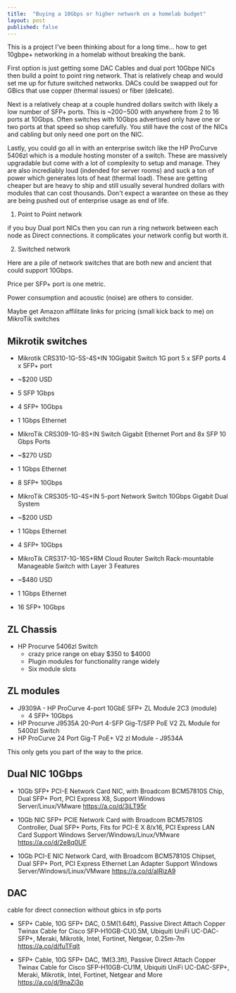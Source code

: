 ```yaml
---
title:  "Buying a 10Gbps or higher network on a homelab budget"
layout: post
published: false
---
```


This is a project I've been thinking about for a long time...  how to get 10gbpe+ networking in a homelab without breaking the bank.

First option is just getting some DAC Cables and dual port 10Gbpe NICs then build a point to point ring network. That is relatively cheap and would set me up for future switched networks.  DACs could be swapped out for GBics that use copper (thermal issues) or fiber (delicate).

Next is a relatively cheap at a couple hundred dollars switch with likely a low number of SFP+ ports. This is ~$200-$500 with anywhere from 2 to 16 ports at 10Gbps. Often switches with 10Gbps advertised only have one or two ports at that speed so shop carefully. You still have the cost of the NICs and cabling but only need one port on the NIC.

Lastly, you could go all in with an enterprise switch like the HP ProCurve 5406zl which is a module hosting monster of a switch. These are massively upgradable but come with a lot of complexity to setup and manage. They are also incrediably loud (indended for server rooms) and suck a ton of power which generates lots of heat (thermal load). These are getting cheaper but are heavy to ship and still usually several hundred dollars with modules that can cost thousands. Don't expect a warantee on these as they are being pushed out of enterprise usage as end of life. 

1. Point to Point network

if you buy Dual port NICs then you can run a ring network between each node as Direct connections. it complicates your network config but worth it. 

2. Switched network

Here are a pile of network switches that are both new and ancient that could support 10Gbps.

Price per SFP+ port is one metric.

Power consumption and acoustic (noise) are others to consider.

Maybe get Amazon affilitate links for pricing (small kick back to me) on MikroTik switches

## Mikrotik switches

- Mikrotik CRS310-1G-5S-4S+IN 10Gigabit Switch 1G port 5 x SFP ports 4 x SFP+ port
 - ~$200 USD
 - 5 SFP 1Gbps
 - 4 SFP+ 10Gbps
 - 1 1Gbps Ethernet

- MikroTik CRS309-1G-8S+IN Switch Gigabit Ethernet Port and 8x SFP 10 Gbps Ports
 - ~$270 USD
 - 1 1Gbps Ethernet
 - 8 SFP+ 10Gbps

- MikroTik CRS305-1G-4S+IN 5-port Network Switch 10Gbps Gigabit Dual System
 - ~$200 USD
 - 1 1Gbps Ethernet
 - 4 SFP+ 10Gbps

- MikroTik CRS317-1G-16S+RM Cloud Router Switch Rack-mountable Manageable Switch with Layer 3 Features
 - ~$480 USD
 - 1 1Gbps Ethernet
 - 16 SFP+ 10Gbps

## ZL Chassis 
- HP Procurve 5406zl Switch
  - crazy price range on ebay $350 to $4000
  - Plugin modules for functionality range widely
  - Six module slots

## ZL modules
- J9309A - HP ProCurve 4-port 10GbE SFP+ ZL Module 2C3 (module)
  - 4 SFP+ 10Gbps
- HP Procurve J9535A 20-Port 4-SFP Gig-T/SFP PoE V2 ZL Module for 5400zl Switch
- HP ProCurve 24 Port Gig-T PoE+ V2 zl Module - J9534A

This only gets you part of the way to the price.


## Dual NIC 10Gbps

- 10Gb SFP+ PCI-E Network Card NIC, with Broadcom BCM57810S Chip, Dual SFP+ Port, PCI Express X8, Support Windows Server/Linux/VMware https://a.co/d/3iLT95r

- 10Gb NIC SFP+ PCIE Network Card with Broadcom BCM57810S Controller, Dual SFP+ Ports, Fits for PCI-E X 8/x16, PCI Express LAN Card Support Windows Server/Windows/Linux/VMware https://a.co/d/2e8q0UF

- 10Gb PCI-E NIC Network Card, with Broadcom BCM57810S Chipset, Dual SFP+ Port, PCI Express Ethernet Lan Adapter Support Windows Server/Windows/Linux/VMware https://a.co/d/aIRizA9

## DAC 

cable for direct connection without gbics in sfp ports

- SFP+ Cable, 10G SFP+ DAC, 0.5M(1.64ft), Passive Direct Attach Copper Twinax Cable for Cisco SFP-H10GB-CU0.5M, Ubiquiti UniFi UC-DAC-SFP+, Meraki, Mikrotik, Intel, Fortinet, Netgear, 0.25m-7m https://a.co/d/fuTFqlt

- SFP+ Cable, 10G SFP+ DAC, 1M(3.3ft), Passive Direct Attach Copper Twinax Cable for Cisco SFP-H10GB-CU1M, Ubiquiti UniFi UC-DAC-SFP+, Meraki, Mikrotik, Intel, Fortinet, Netgear and More https://a.co/d/9naZi3p
